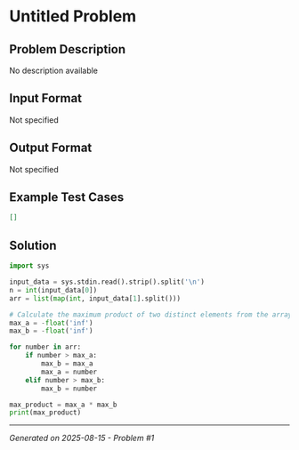 # Untitled Problem

## Problem Description
No description available

## Input Format
Not specified

## Output Format
Not specified

## Example Test Cases
```json
[]
```

## Solution
```python
import sys

input_data = sys.stdin.read().strip().split('\n')
n = int(input_data[0])
arr = list(map(int, input_data[1].split()))

# Calculate the maximum product of two distinct elements from the array
max_a = -float('inf')
max_b = -float('inf')

for number in arr:
    if number > max_a:
        max_b = max_a
        max_a = number
    elif number > max_b:
        max_b = number

max_product = max_a * max_b
print(max_product)
```

---
*Generated on 2025-08-15 - Problem #1*